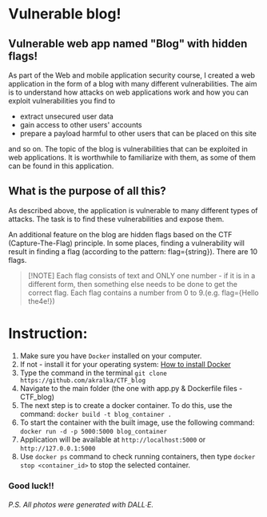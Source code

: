 # Vulnerable blog!

## Vulnerable web app named "Blog" with hidden flags!

As part of the Web and mobile application security course, I created a web application in the form of a blog with many different vulnerabilities. The aim is to understand how attacks on web applications work and how you can exploit vulnerabilities you find to

- extract unsecured user data
- gain access to other users' accounts
- prepare a payload harmful to other users that can be placed on this site

and so on. The topic of the blog is vulnerabilities that can be exploited in web applications. It is worthwhile to familiarize with them, as some of them can be found in this application.


## What is the purpose of all this?
As described above, the application is vulnerable to many different types of attacks. The task is to find these vulnerabilities and expose them.

An additional feature on the blog are hidden flags based on the CTF (Capture-The-Flag) principle. In some places, finding a vulnerability will result in finding a flag (according to the pattern: flag={string}). There are 10 flags.

> [!NOTE] Each flag consists of text and ONLY one number - if it is in a different form, then something else needs to be done to get the correct flag. Each flag contains a number from 0 to 9.(e.g. flag={Hello the4e!})

# Instruction:
1. Make sure you have `Docker` installed on your computer.
2. If not - install it for your operating system: [How to install Docker](https://docs.docker.com/engine/install/)
3. Type the command in the terminal `git clone https://github.com/akralka/CTF_blog`
4. Navigate to the main folder (the one with app.py & Dockerfile files - CTF_blog)
5. The next step is to create a docker container. To do this, use the command: `docker build -t blog_container .`
6. To start the container with the built image, use the following command: `docker run -d -p 5000:5000 blog_container`
7. Application will be available at `http://localhost:5000` or `http://127.0.0.1:5000`
8. Use `docker ps` command to check running containers, then type `docker stop <container_id>` to stop the selected container.
 ### Good luck!! 


###### P.S. All photos were generated with DALL∙E.

